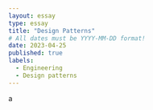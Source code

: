 ```yaml
---
layout: essay
type: essay
title: "Design Patterns"
# All dates must be YYYY-MM-DD format!
date: 2023-04-25
published: true
labels:
  - Engineering
  - Design patterns
---
```

a
